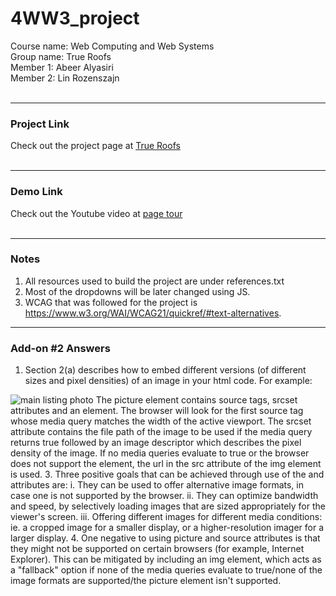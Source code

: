 # 4WW3_project  
Course name: Web Computing and Web Systems  
Group name: True Roofs  
Member 1: Abeer Alyasiri  
Member 2: Lin Rozenszajn  
<br>  
_____________________________________________  
### Project Link  
Check out the project page at [True Roofs](http://3.130.249.183/index.html)  
<br>  

_____________________________________________  
### Demo Link  
Check out the Youtube video at [page tour](https://youtube.com/)  
<br>  

_____________________________________________
### Notes  
1. All resources used to build the project are under references.txt
2. Most of the dropdowns will be later changed using JS.
3. WCAG that was followed for the project is https://www.w3.org/WAI/WCAG21/quickref/#text-alternatives.

_____________________________________________
### Add-on #2 Answers
1. Section 2(a) describes how to embed different versions (of different sizes and pixel densities) of an image in your html code. For example:
  <picture>
					<source media="(max-width: 1000px)" srcset="../assets/images/main-1x.png, main-1x.png 1x">
					<source media="(max-width: 2000px)" srcset="../assets/images/main-2x.png, main-2x.png 2x">
					<img src="../assets/images/main.jpg" alt="main listing photo">
	</picture>
  The picture element contains source tags, srcset attributes and an element. The browser will look for the first source tag whose media query matches the width of the active viewport. The srcset attribute contains the file path of the image to be used if the media query returns true followed by an image descriptor which describes the pixel density of the image. If no media queries evaluate to true or the browser does not support the <picture> element, the url in the src attribute of the img element is used.
3. Three positive goals that can be achieved through use of the <picture> and <source> attributes are:
  i. They can be used to offer alternative image formats, in case one is not supported by the browser.
  ii. They can optimize bandwidth and speed, by selectively loading images that are sized appropriately for the viewer's screen.
  iii. Offering different images for different media conditions: ie. a cropped image for a smaller display, or a higher-resolution imager for a larger display. 
4. One negative to using picture and source attributes is that they might not be supported on certain browsers (for example, Internet Explorer). This can be mitigated by including an img element, which acts as a "fallback" option if none of the media queries evaluate to true/none of the image formats are supported/the picture element isn't supported. 
